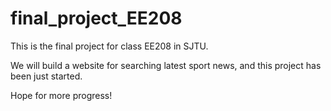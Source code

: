 # final_project_EE208
This is the final project for class EE208 in SJTU.

We will build a website for searching latest sport news, and this project has been just started.

Hope for more progress!
